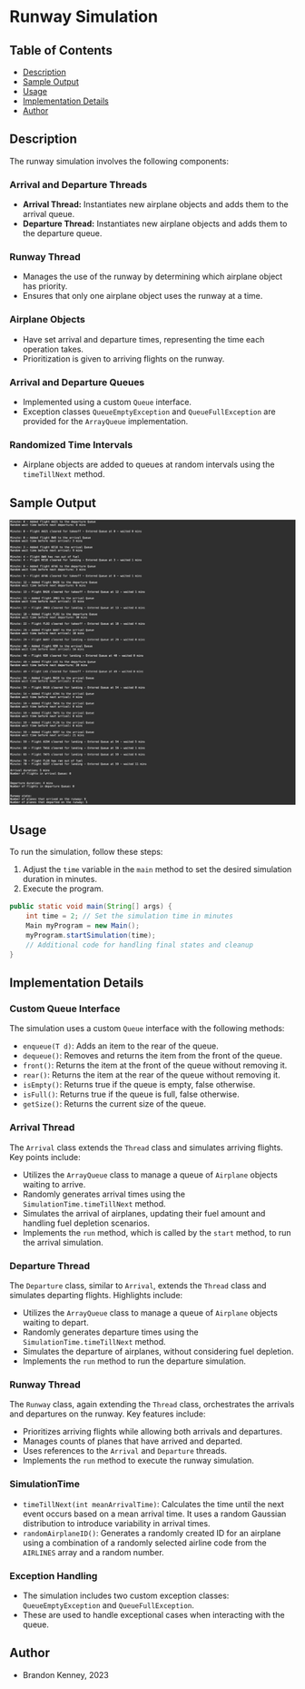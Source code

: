 # Runway Simulation

## Table of Contents

- [Description](#description)
- [Sample Output](#sample-output)
- [Usage](#usage)
- [Implementation Details](#implementation-details)
- [Author](#author)

## Description

The runway simulation involves the following components:

### Arrival and Departure Threads

- **Arrival Thread:** Instantiates new airplane objects and adds them to the arrival queue.
- **Departure Thread:** Instantiates new airplane objects and adds them to the departure queue.

### Runway Thread

- Manages the use of the runway by determining which airplane object has priority.
- Ensures that only one airplane object uses the runway at a time.

### Airplane Objects

- Have set arrival and departure times, representing the time each operation takes.
- Prioritization is given to arriving flights on the runway.

### Arrival and Departure Queues

- Implemented using a custom `Queue` interface.
- Exception classes `QueueEmptyException` and `QueueFullException` are provided for the `ArrayQueue` implementation.

### Randomized Time Intervals

- Airplane objects are added to queues at random intervals using the `timeTillNext` method.

## Sample Output

![Sample Output](Runway-Simulation-main/runwaySimulation/sampleOutput.png "Runway Simulation Sample Output")

## Usage

To run the simulation, follow these steps:

1. Adjust the `time` variable in the `main` method to set the desired simulation duration in minutes.
2. Execute the program.

```java
public static void main(String[] args) { 
    int time = 2; // Set the simulation time in minutes
    Main myProgram = new Main();
    myProgram.startSimulation(time);
    // Additional code for handling final states and cleanup
}
```

## Implementation Details

### Custom Queue Interface

The simulation uses a custom `Queue` interface with the following methods:

- `enqueue(T d)`: Adds an item to the rear of the queue.
- `dequeue()`: Removes and returns the item from the front of the queue.
- `front()`: Returns the item at the front of the queue without removing it.
- `rear()`: Returns the item at the rear of the queue without removing it.
- `isEmpty()`: Returns true if the queue is empty, false otherwise.
- `isFull()`: Returns true if the queue is full, false otherwise.
- `getSize()`: Returns the current size of the queue.

### Arrival Thread

The `Arrival` class extends the `Thread` class and simulates arriving flights. Key points include:

- Utilizes the `ArrayQueue` class to manage a queue of `Airplane` objects waiting to arrive.
- Randomly generates arrival times using the `SimulationTime.timeTillNext` method.
- Simulates the arrival of airplanes, updating their fuel amount and handling fuel depletion scenarios.
- Implements the `run` method, which is called by the `start` method, to run the arrival simulation.

### Departure Thread

The `Departure` class, similar to `Arrival`, extends the `Thread` class and simulates departing flights. Highlights include:

- Utilizes the `ArrayQueue` class to manage a queue of `Airplane` objects waiting to depart.
- Randomly generates departure times using the `SimulationTime.timeTillNext` method.
- Simulates the departure of airplanes, without considering fuel depletion.
- Implements the `run` method to run the departure simulation.

### Runway Thread

The `Runway` class, again extending the `Thread` class, orchestrates the arrivals and departures on the runway. Key features include:

- Prioritizes arriving flights while allowing both arrivals and departures.
- Manages counts of planes that have arrived and departed.
- Uses references to the `Arrival` and `Departure` threads.
- Implements the `run` method to execute the runway simulation.

### SimulationTime

- `timeTillNext(int meanArrivalTime)`: Calculates the time until the next event occurs based on a mean arrival time. It uses a random Gaussian distribution to introduce variability in arrival times.
- `randomAirplaneID()`: Generates a randomly created ID for an airplane using a combination of a randomly selected airline code from the `AIRLINES` array and a random number.


### Exception Handling

- The simulation includes two custom exception classes: `QueueEmptyException` and `QueueFullException`. 
- These are used to handle exceptional cases when interacting with the queue.

## Author
- Brandon Kenney, 2023
